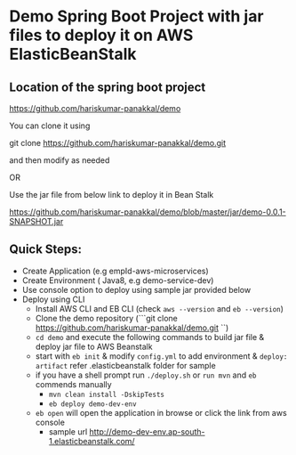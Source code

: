 # Demo Spring Boot Project with jar files to deploy it on AWS ElasticBeanStalk

## Location of the spring boot project 
https://github.com/hariskumar-panakkal/demo

You can clone it using 

git clone https://github.com/hariskumar-panakkal/demo.git

and then modify as needed
 
OR

Use the jar file from below link to deploy it in Bean Stalk

https://github.com/hariskumar-panakkal/demo/blob/master/jar/demo-0.0.1-SNAPSHOT.jar
 
## Quick Steps:
- Create Application  (e.g empId-aws-microservices)
- Create Environment ( Java8,  e.g demo-service-dev)
- Use console option to deploy using sample jar  provided below
- Deploy using  CLI 
  - Install AWS CLI  and EB CLI  (check ```aws --version``` and ```eb --version```)
  - Clone the demo repository  (```git clone https://github.com/hariskumar-panakkal/demo.git ``)
  - ```cd demo```  and execute the following commands to build jar file & deploy jar file to AWS Beanstalk
  - start with ```eb init``` & modify  ```config.yml``` to add environment  & ```deploy: artifact```  refer  .elasticbeanstalk folder for sample
  - if you have a shell prompt run  ```./deploy.sh``` or  ```run mvn``` and ```eb``` commends manually
     - ```mvn clean install -DskipTests```
     - ```eb deploy demo-dev-env```
  - ```eb open``` will open the application in browse or click the link from aws console
    - sample url http://demo-dev-env.ap-south-1.elasticbeanstalk.com/
